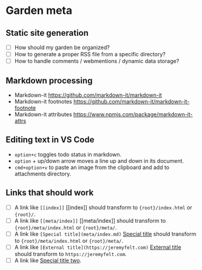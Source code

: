 # Garden meta

## Static site generation

- [ ] How should my garden be organized?
- [ ] How to generate a proper RSS file from a specific directory?
- [ ] How to handle comments / webmentions / dynamic data storage?

## Markdown processing
- Markdown-it https://github.com/markdown-it/markdown-it
- Markdown-it footnotes https://github.com/markdown-it/markdown-it-footnote
- Markdown-it attributes https://www.npmjs.com/package/markdown-it-attrs

## Editing text in VS Code

* `option+c` toggles todo status in markdown.
* `option` + up/down arrow moves a line up and down in its document.
* `cmd+option+v` to paste an image from the clipboard and add to attachments directory.

## Links that should work

- [ ] A link like `[[index]]` [[index]] should transform to `{root}/index.html` or `{root}/`.
- [ ] A link like `[[meta/index]]` [[meta/index]] should transform to `{root}/meta/index.html` or `{root}/meta/`.
- [ ] A link like `[Special title](meta/index.md)` [Special title](meta/index.md) should transform to `{root}/meta/index.html` or `{root}/meta/`.
- [ ] A link like `[External title](https://jeremyfelt.com)` [External title](https://jeremyfelt.com) should transform to `https://jeremyfelt.com`.
- [ ] A link like [Special title two](organization).

